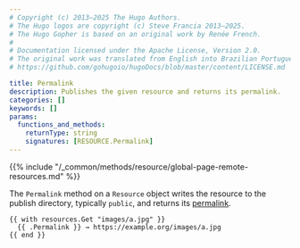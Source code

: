 ```yaml
---
# Copyright (c) 2013–2025 The Hugo Authors.
# The Hugo logos are copyright (c) Steve Francia 2013–2025.
# The Hugo Gopher is based on an original work by Renée French.
#
# Documentation licensed under the Apache License, Version 2.0.
# The original work was translated from English into Brazilian Portuguese.
# https://github.com/gohugoio/hugoDocs/blob/master/content/LICENSE.md

title: Permalink
description: Publishes the given resource and returns its permalink.
categories: []
keywords: []
params:
  functions_and_methods:
    returnType: string
    signatures: [RESOURCE.Permalink]
---
```


{{% include "/_common/methods/resource/global-page-remote-resources.md" %}}

The `Permalink` method on a `Resource` object writes the resource to the publish directory, typically `public`, and returns its [permalink](g).

```go-html-template
{{ with resources.Get "images/a.jpg" }}
  {{ .Permalink }} → https://example.org/images/a.jpg
{{ end }}
```
